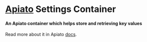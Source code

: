 # [Apiato](https://github.com/apiato/apiato) Settings Container

#### An Apiato container which helps store and retrieving key values

Read more about it in Apiato [docs](http://apiato.io/docs/additional-features/apiato-containers/settings).
